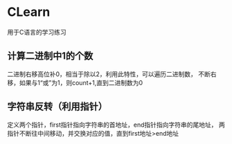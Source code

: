 # CLearn
用于C语言的学习练习
## 计算二进制中1的个数
二进制右移高位补0，相当于除以2，利用此特性，可以遍历二进制数，
不断右移，如果与1“或”为1，则count+1,直到二进制数为0

## 字符串反转（利用指针）
定义两个指针，first指针指向字符串的首地址，end指针指向字符串的尾地址，
两指针不断往中间移动，并交换对应的值，直到first地址>end地址
